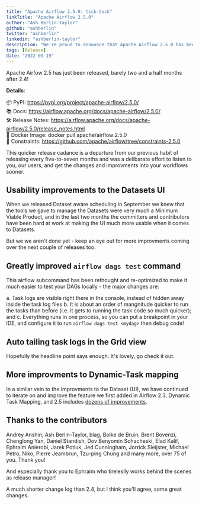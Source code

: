 ```yaml
---
title: "Apache Airflow 2.5.0: tick-tock"
linkTitle: "Apache Airflow 2.5.0"
author: "Ash Berlin-Taylor"
github: "ashberlin"
twitter: "ashberlin"
linkedin: "ashberlin-taylor"
description: "We're proud to announce that Apache Airflow 2.5.0 has been released many quality of life changes."
tags: [Release]
date: "2022-09-19"
---
```


Apache Airfow 2.5 has just been released, barely two and a half months after 2.4!


**Details**:

📦 PyPI: https://pypi.org/project/apache-airflow/2.5.0/ \
📚 Docs: https://airflow.apache.org/docs/apache-airflow/2.5.0/ \
🛠️ Release Notes: https://airflow.apache.org/docs/apache-airflow/2.5.0/release_notes.html \
🐳 Docker Image: docker pull apache/airflow:2.5.0 \
🚏 Constraints: https://github.com/apache/airflow/tree/constraints-2.5.0

This quicker release cadance is a departure from our previous habit of releasing every five-to-seven months and was a delibarate effort to listen to you, our users, and get the changes and improvments into your workflows sooner.

## Usability improvements to the Datasets UI

When we released Dataset aware scheduling in September we knew that the tools we gave to manage the Datasets were very much a Minimum Viable Product, and in the last two months the committers and contributors have been hard at work at making the UI much more usable when it comes to Datasets.

But we we aren't done yet - keep an eye out for more improvments coming over the next couple of releases too.

## Greatly improved `airflow dags test` command

This airflow subcommand has been rethought and re-optimized to make it much easier to test your DAGs locally - the major changes are:

a. Task logs are visible right there in the console, instead of hidden away inside the task log files
b. It is about an order of mangnitude quicker to run the tasks than before (i.e. it gets to running the task code so much quicker); and
c. Everything runs in one process, so you can put a breakpoint in your IDE, and configure it to run `airflow dags test <mydag>` then debug code!

## Auto tailing task logs in the Grid view

Hopefully the headline point says enough. It's lovely, go check it out.

## More improvments to Dynamic-Task mapping

In a similar vein to the improvments to the Dataset (UI), we have continued to iterate on and improve the feature we first added in Airflow 2.3, Dynamic Task Mapping, and 2.5 includes [dozens of improvements](https://github.com/apache/airflow/pulls?q=is%3Apr+author%3Auranusjr+is%3Aclosed+milestone%3A%22Airflow+2.5.0%22).


## Thanks to the contributors

 Andrey Anshin, Ash Berlin-Taylor, blag, Bolke de Bruin, Brent Bovenzi, Chenglong Yan, Daniel Standish, Dov Benyomin Sohacheski, Elad Kalif, Ephraim Anierobi, Jarek Potiuk, Jed Cunningham, Jorrick Sleijster, Michael Petro, Niko, Pierre Jeambrun, Tzu-ping Chung and many more, over 75 of you. Thank you!

And especially thank you to Ephraim who tireleslly works behind the scenes as release manager!

A much shorter change log than 2.4, but I think you'll agree, some great changes.
